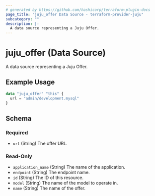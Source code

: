 ```yaml
---
# generated by https://github.com/hashicorp/terraform-plugin-docs
page_title: "juju_offer Data Source - terraform-provider-juju"
subcategory: ""
description: |-
  A data source representing a Juju Offer.
---
```


# juju_offer (Data Source)

A data source representing a Juju Offer.

## Example Usage

```terraform
data "juju_offer" "this" {
  url = "admin/development.mysql"
}
```

<!-- schema generated by tfplugindocs -->
## Schema

### Required

- `url` (String) The offer URL.

### Read-Only

- `application_name` (String) The name of the application.
- `endpoint` (String) The endpoint name.
- `id` (String) The ID of this resource.
- `model` (String) The name of the model to operate in.
- `name` (String) The name of the offer.

